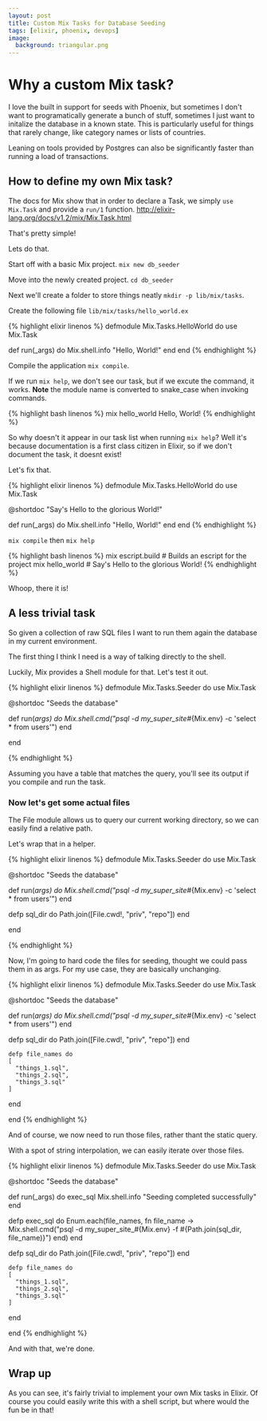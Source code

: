 ```yaml
---
layout: post
title: Custom Mix Tasks for Database Seeding
tags: [elixir, phoenix, devops]
image:
  background: triangular.png
---
```


# Why a custom Mix task?

I love the built in support for seeds with Phoenix, but sometimes I don't want to programatically generate a bunch of stuff, sometimes I just want to initalize the database in a known state.  This is particularly useful for things that rarely change, like category names or lists of countries.

Leaning on tools provided by Postgres can also be significantly faster than running a load of transactions.

## How to define my own Mix task?

The docs for Mix show that in order to declare a Task, we simply `use Mix.Task` and provide a `run/1` function. <http://elixir-lang.org/docs/v1.2/mix/Mix.Task.html>

That's pretty simple!

Lets do that.

Start off with a basic Mix project.  `mix new db_seeder` 

Move into the newly created project. `cd db_seeder`

Next we'll create a folder to store things neatly `mkdir -p lib/mix/tasks`.

Create the following file `lib/mix/tasks/hello_world.ex`

{% highlight elixir linenos %}
defmodule Mix.Tasks.HelloWorld do
  use Mix.Task
  
  def run(_args) do
    Mix.shell.info "Hello, World!"
  end
end
{% endhighlight %}

Compile the application `mix compile`.

If we run `mix help`, we don't see our task, but if we excute the command, it works.  **Note** the module name is converted to snake_case when invoking commands.

{% highlight bash linenos %}
mix hello_world
Hello, World!
{% endhighlight %}

So why doesn't it appear in our task list when running `mix help`?  Well it's because documentation is a first class citizen in Elixir, so if we don't document the task, it doesnt exist!

Let's fix that.

{% highlight elixir linenos %}
defmodule Mix.Tasks.HelloWorld do
  use Mix.Task

  @shortdoc "Say's Hello to the glorious World!"
 
  def run(_args) do
    Mix.shell.info "Hello, World!"
  end
end
{% endhighlight %}

`mix compile` then `mix help`

{% highlight bash linenos %}
mix escript.build     # Builds an escript for the project
mix hello_world       # Say's Hello to the glorious World!
{% endhighlight %}

Whoop, there it is!

## A less trivial task

So given a collection of raw SQL files I want to run them again the database in my current environment.

The first thing I think I need is a way of talking directly to the shell.

Luckily, Mix provides a Shell module for that.  Let's test it out.

{% highlight elixir linenos %}
defmodule Mix.Tasks.Seeder do
  use Mix.Task

  @shortdoc "Seeds the database"

  def run(_args) do
    Mix.shell.cmd("psql -d my_super_site_#{Mix.env} -c 'select * from users'")
  end


end

{% endhighlight %}

Assuming you have a table that matches the query, you'll see its output if you compile and run the task.

### Now let's get some actual files

The File module allows us to query our current working directory, so we can easily find a relative path.

Let's wrap that in a helper.

{% highlight elixir linenos %}
defmodule Mix.Tasks.Seeder do
  use Mix.Task

  @shortdoc "Seeds the database"

  def run(_args) do
    Mix.shell.cmd("psql -d my_super_site_#{Mix.env} -c 'select * from users'")
  end

  defp sql_dir do
    Path.join([File.cwd!, "priv", "repo"])
  end

end

{% endhighlight %}

Now, I'm going to hard code the files for seeding, thought we could pass them in as args.  For my use case, they are basically unchanging.

{% highlight elixir linenos %}
defmodule Mix.Tasks.Seeder do
  use Mix.Task

  @shortdoc "Seeds the database"

  def run(_args) do
    Mix.shell.cmd("psql -d my_super_site_#{Mix.env} -c 'select * from users'")
  end

  defp sql_dir do
    Path.join([File.cwd!, "priv", "repo"])
  end
  
    defp file_names do
    [
      "things_1.sql",
      "things_2.sql",
      "things_3.sql"
    ]
  end

end
{% endhighlight %}

And of course, we now need to run those files, rather thant the static query.

With a spot of string interpolation, we can easily iterate over those files.

{% highlight elixir linenos %}
defmodule Mix.Tasks.Seeder do
  use Mix.Task

  @shortdoc "Seeds the database"

  def run(_args) do
    exec_sql
    Mix.shell.info "Seeding completed successfully"
  end


  defp exec_sql do
    Enum.each(file_names, fn file_name ->
      Mix.shell.cmd("psql -d my_super_site_#{Mix.env} -f #{Path.join(sql_dir, file_name)}")
    end)
  end

  defp sql_dir do
    Path.join([File.cwd!, "priv", "repo"])
  end
  
    defp file_names do
    [
      "things_1.sql",
      "things_2.sql",
      "things_3.sql"
    ]
  end

end
{% endhighlight %}

And with that, we're done.

## Wrap up

As you can see, it's fairly trivial to implement your own Mix tasks in Elixir.  Of course you could easily write this with a shell script, but where would the fun be in that!
